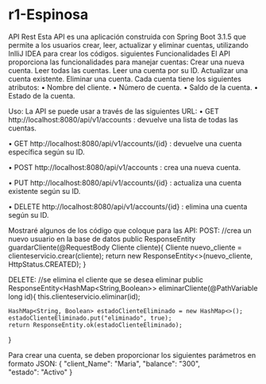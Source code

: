 # r1-Espinosa

API Rest
Esta API es una aplicación construida con Spring Boot 3.1.5  que permite a los usuarios crear, leer, actualizar y eliminar cuentas, utilizando InlliJ IDEA para crear los códigos.
siguientes Funcionalidades El API proporciona las funcionalidades para manejar cuentas:
Crear una nueva cuenta. Leer todas las cuentas. Leer una cuenta por su ID. Actualizar una cuenta existente. Eliminar una cuenta. Cada cuenta tiene los siguientes atributos:
•	Nombre del cliente.
•	Número de cuenta.
•	Saldo de la cuenta.
•	Estado de la cuenta.


Uso:
La API se puede usar a través de las siguientes URL:
•	GET http://localhost:8080/api/v1/accounts : devuelve una lista de todas las cuentas.

•	GET http://localhost:8080/api/v1/accounts/{id} : devuelve una cuenta específica según su ID.

•	POST http://localhost:8080/api/v1/accounts : crea una nueva cuenta.

•	PUT http://localhost:8080/api/v1/accounts/{id} : actualiza una cuenta existente según su ID.

•	DELETE http://localhost:8080/api/v1/accounts/{id} : elimina una cuenta según su ID.

Mostraré algunos de los código que coloque para las API:
POST:
//crea un nuevo usuario en la base de datos
public ResponseEntity<Cliente> guardarCliente(@RequestBody Cliente cliente){
    Cliente nuevo_cliente = clienteservicio.crear(cliente);
    return new ResponseEntity<>(nuevo_cliente, HttpStatus.CREATED);
}

DELETE:
//se elimina el cliente que se desea eliminar
public ResponseEntity<HashMap<String,Boolean>> eliminarCliente(@PathVariable long id){
    this.clienteservicio.eliminar(id);
    
    HashMap<String, Boolean> estadoClienteEliminado = new HashMap<>();
    estadoClienteEliminado.put("eliminado", true);
    return ResponseEntity.ok(estadoClienteEliminado);
}

Para crear una cuenta, se deben proporcionar los siguientes parámetros en formato JSON:
{
"client_Name": "Maria",
"balance": "300",
"estado": "Activo"
}
